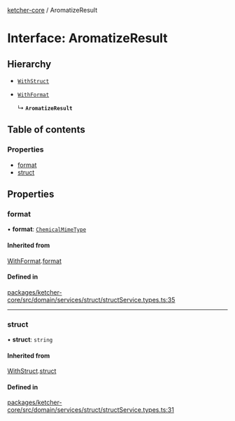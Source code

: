 [ketcher-core](../README.md) / AromatizeResult

# Interface: AromatizeResult

## Hierarchy

- [`WithStruct`](WithStruct.md)

- [`WithFormat`](WithFormat.md)

  ↳ **`AromatizeResult`**

## Table of contents

### Properties

- [format](AromatizeResult.md#format)
- [struct](AromatizeResult.md#struct)

## Properties

### format

• **format**: [`ChemicalMimeType`](../enums/ChemicalMimeType.md)

#### Inherited from

[WithFormat](WithFormat.md).[format](WithFormat.md#format)

#### Defined in

[packages/ketcher-core/src/domain/services/struct/structService.types.ts:35](https://github.com/epam/ketcher/blob/bf065756/packages/ketcher-core/src/domain/services/struct/structService.types.ts#L35)

___

### struct

• **struct**: `string`

#### Inherited from

[WithStruct](WithStruct.md).[struct](WithStruct.md#struct)

#### Defined in

[packages/ketcher-core/src/domain/services/struct/structService.types.ts:31](https://github.com/epam/ketcher/blob/bf065756/packages/ketcher-core/src/domain/services/struct/structService.types.ts#L31)
